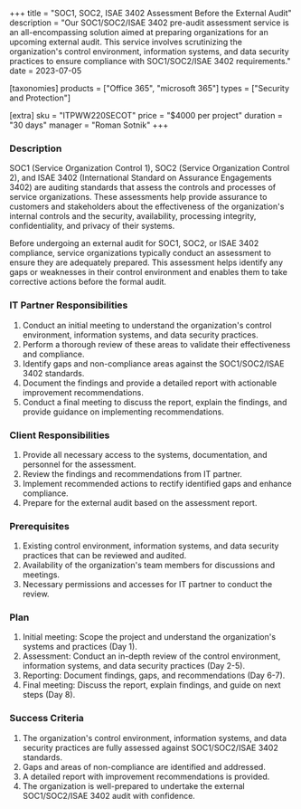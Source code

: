 +++
title = "SOC1, SOC2, ISAE 3402 Assessment Before the External Audit"
description = "Our SOC1/SOC2/ISAE 3402 pre-audit assessment service is an all-encompassing solution aimed at preparing organizations for an upcoming external audit. This service involves scrutinizing the organization's control environment, information systems, and data security practices to ensure compliance with SOC1/SOC2/ISAE 3402 requirements."
date = 2023-07-05

[taxonomies]
products = ["Office 365", "microsoft 365"]
types = ["Security and Protection"]

[extra]
sku = "ITPWW220SECOT"
price = "$4000 per project"
duration = "30 days"
manager = "Roman Sotnik"
+++

### Description

SOC1 (Service Organization Control 1), SOC2 (Service Organization Control 2), and ISAE 3402 (International Standard on Assurance Engagements 3402) are auditing standards that assess the controls and processes of service organizations. These assessments help provide assurance to customers and stakeholders about the effectiveness of the organization's internal controls and the security, availability, processing integrity, confidentiality, and privacy of their systems.

Before undergoing an external audit for SOC1, SOC2, or ISAE 3402 compliance, service organizations typically conduct an assessment to ensure they are adequately prepared. This assessment helps identify any gaps or weaknesses in their control environment and enables them to take corrective actions before the formal audit.

### IT Partner Responsibilities

1. Conduct an initial meeting to understand the organization's control environment, information systems, and data security practices.
2. Perform a thorough review of these areas to validate their effectiveness and compliance.
3. Identify gaps and non-compliance areas against the SOC1/SOC2/ISAE 3402 standards.
4. Document the findings and provide a detailed report with actionable improvement recommendations.
5. Conduct a final meeting to discuss the report, explain the findings, and provide guidance on implementing recommendations.

### Client Responsibilities

1. Provide all necessary access to the systems, documentation, and personnel for the assessment.
2. Review the findings and recommendations from IT partner.
3. Implement recommended actions to rectify identified gaps and enhance compliance.
4. Prepare for the external audit based on the assessment report.

### Prerequisites

1. Existing control environment, information systems, and data security practices that can be reviewed and audited.
2. Availability of the organization's team members for discussions and meetings.
3. Necessary permissions and accesses for IT partner to conduct the review.

### Plan

1. Initial meeting: Scope the project and understand the organization's systems and practices (Day 1).
2. Assessment: Conduct an in-depth review of the control environment, information systems, and data security practices (Day 2-5).
3. Reporting: Document findings, gaps, and recommendations (Day 6-7).
4. Final meeting: Discuss the report, explain findings, and guide on next steps (Day 8).

### Success Criteria

1. The organization's control environment, information systems, and data security practices are fully assessed against SOC1/SOC2/ISAE 3402 standards.
2. Gaps and areas of non-compliance are identified and addressed.
3. A detailed report with improvement recommendations is provided.
4. The organization is well-prepared to undertake the external SOC1/SOC2/ISAE 3402 audit with confidence.



